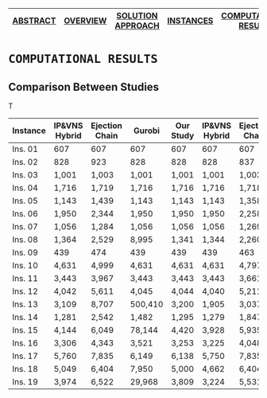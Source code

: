[ABSTRACT](/README.md) | [OVERVIEW](/Overview/README.md)  | [SOLUTION APPROACH](/SolutionApproach/README.md)  | [INSTANCES](/Instances/README.md)  | [COMPUTATIONAL RESULTS](/ComputationalResults/README.md)
------------- | ------------- | ------------- | ------------- | -------------

`COMPUTATIONAL RESULTS`
====================
## Comparison Between Studies

<p align="justify">T </p>

Instance | IP&VNS Hybrid | Ejection Chain | Gurobi | Our Study | IP&VNS Hybrid | Ejection Chain | Gurobi | B&P | Our Study
--- | --- | --- | --- | --- | --- | --- | --- | --- | --- | 
Ins. 01 | 607 | 607 | 607 | 607 | 607 | 607 | 607 | 607 | 607
Ins. 02 | 828 | 923 | 828 | 828 | 828 | 837 | 828 | 828 | 828
Ins. 03 | 1,001 | 1,003 | 1,001 | 1,001 | 1,001 | 1,003 | 1,001 | 1,001 | 1,001
Ins. 04 | 1,716 | 1,719 | 1,716 | 1,716 | 1,716 | 1,718 | 1,716 | 1,716 | 1,716
Ins. 05 | 1,143 | 1,439 | 1,143 | 1,143 | 1,143 | 1,358 | 1,143 | 1,160 | 1,143
Ins. 06 | 1,950 | 2,344 | 1,950 | 1,950 | 1,950 | 2,258 | 1,950 | 1,952 | 1,950
Ins. 07 | 1,056 | 1,284 | 1,056 | 1,056 | 1,056 | 1,269 | 1,056 | 1,058 | 1,056
Ins. 08 | 1,364 | 2,529 | 8,995 | 1,341 | 1,344 | 2,260 | 1,323 | 1,308 | 1,322
Ins. 09 | 439 | 474 | 439 | 439 | 439 | 463 | 439 | 439 | 439
Ins. 10 | 4,631 | 4,999 | 4,631 | 4,631 | 4,631 | 4,797 | 4,631 | 4,631 | 4,631
Ins. 11 | 3,443 | 3,967 | 3,443 | 3,443 | 3,443 | 3,661 | 3,443 | 3,443 | 3,443
Ins. 12 | 4,042 | 5,611 | 4,045 | 4,044 | 4,040 | 5,211 | 4,040 | 4,046 | 4,040
Ins. 13 | 3,109 | 8,707 | 500,410 | 3,200 | 1,905 | 3,037 | 3,109 | – | 2,900
Ins. 14 | 1,281 | 2,542 | 1,482 | 1,295 | 1,279 | 1,847 | 1,280 | – | 1,280
Ins. 15 | 4,144 | 6,049 | 78,144 | 4,420 | 3,928 | 5,935 | 4,964 | – | 4,190
Ins. 16 | 3,306 | 4,343 | 3,521 | 3,253 | 3,225 | 4,048 | 3,233 | 3,323 | 3,225
Ins. 17 | 5,760 | 7,835 | 6,149 | 6,138 | 5,750 | 7,835 | 5,851 | – | 5,848
Ins. 18 | 5,049 | 6,404 | 7,950 | 5,000 | 4,662 | 6,404 | 4,760 | – | 4,650
Ins. 19 | 3,974 | 6,522 | 29,968 | 3,809 | 3,224 | 5,531 | 5,420 | – | 3,218
